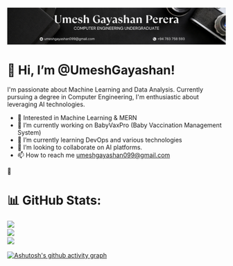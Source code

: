 ![GithubPic](https://github.com/UmeshGayashan/UmeshGayashan/blob/main/src/assets/extra/GithubPic.png)
# 👋 Hi, I’m @UmeshGayashan!

I'm passionate about Machine Learning and Data Analysis. Currently pursuing a degree in Computer Engineering, I'm enthusiastic about leveraging AI technologies.

- 👀 Interested in Machine Learning & MERN
- 🔭 I’m currently working on BabyVaxPro (Baby Vaccination Management System)
- 🌱 I’m currently learning DevOps and various technologies
- 💞️ I’m looking to collaborate on AI platforms.
- 📫 How to reach me umeshgayashan099@gmail.com

<!---
UmeshGayashan/UmeshGayashan is a ✨ special ✨ repository because its `README.md` (this file) appears on your GitHub profile.
You can click the Preview link to take a look at your changes.
--->



🌱 

<!-- 👨‍💻 All of my projects are available at  -->

<!-- 📝 I regularly write articles on https://medium.com/ -->


# 📊 GitHub Stats:
![](https://github-readme-stats.vercel.app/api?username=TheTharz&theme=tokyonight&hide_border=true&include_all_commits=false&count_private=false)<br/>
![](https://github-readme-streak-stats.herokuapp.com/?user=TheTharz&theme=tokyonight&hide_border=true)<br/>
![](https://github-readme-stats.vercel.app/api/top-langs/?username=TheTharz&theme=tokyonight&hide_border=true&include_all_commits=false&count_private=false&layout=compact)

[![Ashutosh's github activity graph](https://github-readme-activity-graph.vercel.app/graph?username=thetharz&bg_color=000000&color=2429c2&line=4c5a9e&point=ffffff&area=true&hide_border=true)](https://github.com/ashutosh00710/github-readme-activity-graph)


<!-- 📄 Know about my experiences https://tharindujayawardhana.me -->

<!-- ⚡ Fun fact Coding is like cooking in a kitchen where recipe is your srs and kitchen is your ide -->

